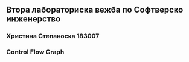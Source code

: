 ## Втора лабораториска вежба по Софтверско инженерство
### Христина Степаноска 183007
### Control Flow Graph

